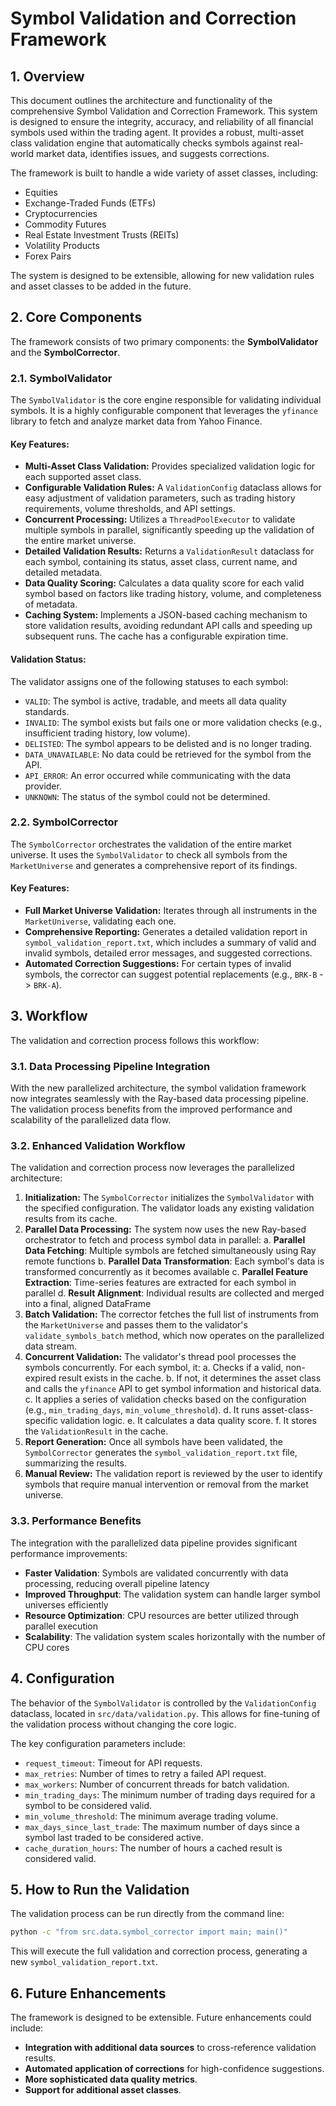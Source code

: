 # Symbol Validation and Correction Framework

## 1. Overview

This document outlines the architecture and functionality of the comprehensive Symbol Validation and Correction Framework. This system is designed to ensure the integrity, accuracy, and reliability of all financial symbols used within the trading agent. It provides a robust, multi-asset class validation engine that automatically checks symbols against real-world market data, identifies issues, and suggests corrections.

The framework is built to handle a wide variety of asset classes, including:

- Equities
- Exchange-Traded Funds (ETFs)
- Cryptocurrencies
- Commodity Futures
- Real Estate Investment Trusts (REITs)
- Volatility Products
- Forex Pairs

The system is designed to be extensible, allowing for new validation rules and asset classes to be added in the future.

## 2. Core Components

The framework consists of two primary components: the **SymbolValidator** and the **SymbolCorrector**.

### 2.1. SymbolValidator

The `SymbolValidator` is the core engine responsible for validating individual symbols. It is a highly configurable component that leverages the `yfinance` library to fetch and analyze market data from Yahoo Finance.

#### Key Features:

- **Multi-Asset Class Validation:** Provides specialized validation logic for each supported asset class.
- **Configurable Validation Rules:** A `ValidationConfig` dataclass allows for easy adjustment of validation parameters, such as trading history requirements, volume thresholds, and API settings.
- **Concurrent Processing:** Utilizes a `ThreadPoolExecutor` to validate multiple symbols in parallel, significantly speeding up the validation of the entire market universe.
- **Detailed Validation Results:** Returns a `ValidationResult` dataclass for each symbol, containing its status, asset class, current name, and detailed metadata.
- **Data Quality Scoring:** Calculates a data quality score for each valid symbol based on factors like trading history, volume, and completeness of metadata.
- **Caching System:** Implements a JSON-based caching mechanism to store validation results, avoiding redundant API calls and speeding up subsequent runs. The cache has a configurable expiration time.

#### Validation Status:

The validator assigns one of the following statuses to each symbol:

- `VALID`: The symbol is active, tradable, and meets all data quality standards.
- `INVALID`: The symbol exists but fails one or more validation checks (e.g., insufficient trading history, low volume).
- `DELISTED`: The symbol appears to be delisted and is no longer trading.
- `DATA_UNAVAILABLE`: No data could be retrieved for the symbol from the API.
- `API_ERROR`: An error occurred while communicating with the data provider.
- `UNKNOWN`: The status of the symbol could not be determined.

### 2.2. SymbolCorrector

The `SymbolCorrector` orchestrates the validation of the entire market universe. It uses the `SymbolValidator` to check all symbols from the `MarketUniverse` and generates a comprehensive report of its findings.

#### Key Features:

- **Full Market Universe Validation:** Iterates through all instruments in the `MarketUniverse`, validating each one.
- **Comprehensive Reporting:** Generates a detailed validation report in `symbol_validation_report.txt`, which includes a summary of valid and invalid symbols, detailed error messages, and suggested corrections.
- **Automated Correction Suggestions:** For certain types of invalid symbols, the corrector can suggest potential replacements (e.g., `BRK-B` -> `BRK-A`).

## 3. Workflow

The validation and correction process follows this workflow:

### 3.1. Data Processing Pipeline Integration

With the new parallelized architecture, the symbol validation framework now integrates seamlessly with the Ray-based data processing pipeline. The validation process benefits from the improved performance and scalability of the parallelized data flow.

### 3.2. Enhanced Validation Workflow

The validation and correction process now leverages the parallelized architecture:

1.  **Initialization:** The `SymbolCorrector` initializes the `SymbolValidator` with the specified configuration. The validator loads any existing validation results from its cache.
2.  **Parallel Data Processing:** The system now uses the new Ray-based orchestrator to fetch and process symbol data in parallel:
    a. **Parallel Data Fetching**: Multiple symbols are fetched simultaneously using Ray remote functions
    b. **Parallel Data Transformation**: Each symbol's data is transformed concurrently as it becomes available
    c. **Parallel Feature Extraction**: Time-series features are extracted for each symbol in parallel
    d. **Result Alignment**: Individual results are collected and merged into a final, aligned DataFrame
3.  **Batch Validation:** The corrector fetches the full list of instruments from the `MarketUniverse` and passes them to the validator's `validate_symbols_batch` method, which now operates on the parallelized data stream.
4.  **Concurrent Validation:** The validator's thread pool processes the symbols concurrently. For each symbol, it:
    a. Checks if a valid, non-expired result exists in the cache.
    b. If not, it determines the asset class and calls the `yfinance` API to get symbol information and historical data.
    c. It applies a series of validation checks based on the configuration (e.g., `min_trading_days`, `min_volume_threshold`).
    d. It runs asset-class-specific validation logic.
    e. It calculates a data quality score.
    f. It stores the `ValidationResult` in the cache.
5.  **Report Generation:** Once all symbols have been validated, the `SymbolCorrector` generates the `symbol_validation_report.txt` file, summarizing the results.
6.  **Manual Review:** The validation report is reviewed by the user to identify symbols that require manual intervention or removal from the market universe.

### 3.3. Performance Benefits

The integration with the parallelized data pipeline provides significant performance improvements:

- **Faster Validation**: Symbols are validated concurrently with data processing, reducing overall pipeline latency
- **Improved Throughput**: The validation system can handle larger symbol universes efficiently
- **Resource Optimization**: CPU resources are better utilized through parallel execution
- **Scalability**: The validation system scales horizontally with the number of CPU cores

## 4. Configuration

The behavior of the `SymbolValidator` is controlled by the `ValidationConfig` dataclass, located in `src/data/validation.py`. This allows for fine-tuning of the validation process without changing the core logic.

The key configuration parameters include:

- `request_timeout`: Timeout for API requests.
- `max_retries`: Number of times to retry a failed API request.
- `max_workers`: Number of concurrent threads for batch validation.
- `min_trading_days`: The minimum number of trading days required for a symbol to be considered valid.
- `min_volume_threshold`: The minimum average trading volume.
- `max_days_since_last_trade`: The maximum number of days since a symbol last traded to be considered active.
- `cache_duration_hours`: The number of hours a cached result is considered valid.

## 5. How to Run the Validation

The validation process can be run directly from the command line:

```bash
python -c "from src.data.symbol_corrector import main; main()"
```

This will execute the full validation and correction process, generating a new `symbol_validation_report.txt`.

## 6. Future Enhancements

The framework is designed to be extensible. Future enhancements could include:

- **Integration with additional data sources** to cross-reference validation results.
- **Automated application of corrections** for high-confidence suggestions.
- **More sophisticated data quality metrics**.
- **Support for additional asset classes**.
